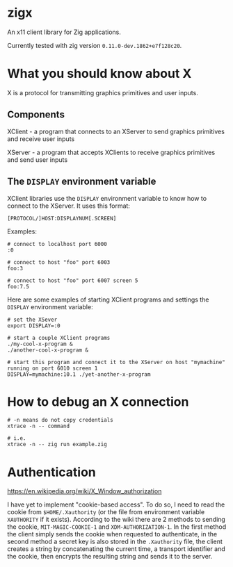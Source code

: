 # zigx

An x11 client library for Zig applications.

Currently tested with zig version `0.11.0-dev.1862+e7f128c20`.

# What you should know about X

X is a protocol for transmitting graphics primitives and user inputs.

## Components

XClient - a program that connects to an XServer to send graphics primitives and receive user inputs

XServer - a program that accepts XClients to receive graphics primitives and send user inputs

## The `DISPLAY` environment variable

XClient libraries use the `DISPLAY` environment variable to know how to connect to the XServer.  It uses this format:

```
[PROTOCOL/]HOST:DISPLAYNUM[.SCREEN]
```

Examples:

```
# connect to localhost port 6000
:0

# connect to host "foo" port 6003
foo:3

# connect to host "foo" port 6007 screen 5
foo:7.5
```

Here are some examples of starting XClient programs and settings the `DISPLAY` environment variable:

```
# set the XSever
export DISPLAY=:0

# start a couple XClient programs
./my-cool-x-program &
./another-cool-x-program &

# start this program and connect it to the XServer on host "mymachine" running on port 6010 screen 1
DISPLAY=mymachine:10.1 ./yet-another-x-program
```

# How to debug an X connection

```
# -n means do not copy credentials
xtrace -n -- command

# i.e.
xtrace -n -- zig run example.zig
```

# Authentication

https://en.wikipedia.org/wiki/X_Window_authorization

I have yet to implement "cookie-based access".  To do so, I need to read the
cookie from `$HOME/.Xauthority` (or the file from environment variable
`XAUTHORITY` if it exists).  According to the wiki there are 2 methods
to sending the cookie, `MIT-MAGIC-COOKIE-1` and `XDM-AUTHORIZATION-1`.
In the first method the client simply sends the cookie when requested
to authenticate, in the second method a secret key is also stored in the
`.Xauthority` file, the client creates a string by concatenating the
current time, a transport identifier and the cookie, then encrypts
the resulting string and sends it to the server.
